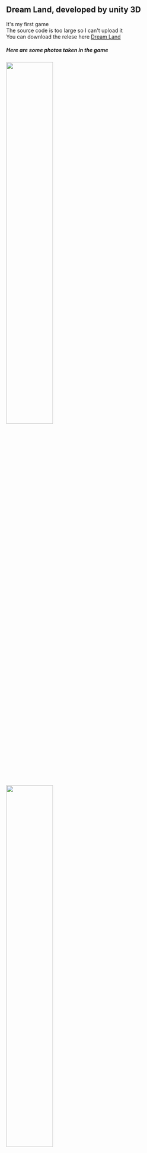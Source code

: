 ## Dream Land, developed by unity 3D
It's my first game\
The source code is too large so I can't upload it\
You can download the relese here [Dream Land](https://github.com/Elm-Forest/dream_world/releases/download/game/first_release.zip)

##### Here are some photos taken in the game
<img src='https://user-images.githubusercontent.com/62285254/194540620-157c6dd5-2db7-43d2-a090-39c90ab5f191.png' width="50%"></img>
<img src='https://user-images.githubusercontent.com/62285254/194540704-79ad5bec-b905-47a0-a4bd-605467e7445b.png' width="50%"></img>
<img src='https://user-images.githubusercontent.com/62285254/194540785-72c986fa-02d9-48ec-b013-60fedce6548b.png' width="50%"></img>
<img src='https://user-images.githubusercontent.com/62285254/194540850-d052a374-76ca-449f-9d50-00d5e3ddff4f.png' width="50%"></img>
<img src='https://user-images.githubusercontent.com/62285254/194540974-0bb66dcf-55af-47aa-9d74-93696ae69ab5.png' width="50%"></img>
<img src='https://user-images.githubusercontent.com/62285254/194541086-1c235509-ff83-498b-9409-ceb7d1bdffc7.png' width="50%"></img>
<img src='https://user-images.githubusercontent.com/62285254/194541371-9a71d047-f7bc-4c13-9d03-e4786380f936.png' width="50%"></img>
<img src='https://user-images.githubusercontent.com/62285254/194542085-e2413cdd-5352-4264-afee-f7c55f7dc834.png' width="50%"></img>

